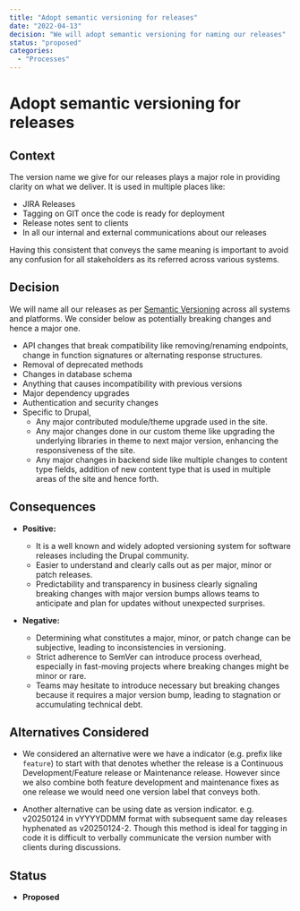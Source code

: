 ```yaml
---
title: "Adopt semantic versioning for releases"
date: "2022-04-13"
decision: "We will adopt semantic versioning for naming our releases"
status: "proposed"
categories:
  - "Processes"
---
```


# Adopt semantic versioning for releases

## Context

The version name we give for our releases plays a major role in providing clarity on what we deliver. It is used in multiple places like:

- JIRA Releases
- Tagging on GIT once the code is ready for deployment
- Release notes sent to clients
- In all our internal and external communications about our releases

Having this consistent that conveys the same meaning is important to avoid any confusion for all stakeholders as its referred across various systems.

## Decision

We will name all our releases as per [Semantic Versioning](https://semver.org) across all systems and platforms. We consider below as potentially breaking changes and hence a major one.

- API changes that break compatibility like removing/renaming endpoints, change in function signatures or alternating response structures.
- Removal of deprecated methods
- Changes in database schema
- Anything that causes incompatibility with previous versions
- Major dependency upgrades
- Authentication and security changes
- Specific to Drupal,
  - Any major contributed module/theme upgrade used in the site.
  - Any major changes done in our custom theme like upgrading the underlying libraries in theme to next major version, enhancing the responsiveness of the site.
  - Any major changes in backend side like multiple changes to content type fields, addition of new content type that is used in multiple areas of the site and hence forth.

## Consequences

- **Positive:**
  - It is a well known and widely adopted versioning system for software releases including the Drupal community.
  - Easier to understand and clearly calls out as per major, minor or patch releases.
  - Predictability and transparency in business clearly signaling breaking changes with major version bumps allows teams to anticipate and plan for updates without unexpected surprises.
  
- **Negative:**
  - Determining what constitutes a major, minor, or patch change can be subjective, leading to inconsistencies in versioning.
  - Strict adherence to SemVer can introduce process overhead, especially in fast-moving projects where breaking changes might be minor or rare.
  - Teams may hesitate to introduce necessary but breaking changes because it requires a major version bump, leading to stagnation or accumulating technical debt.

## Alternatives Considered

- We considered an alternative were we have a indicator (e.g. prefix like `feature`) to start with that denotes whether the release is a Continuous Development/Feature release or Maintenance release. However since we also combine both feature development and maintenance fixes as one release we would need one version label that conveys both.

- Another alternative can be using date as version indicator. e.g. v20250124 in vYYYYDDMM format with subsequent same day releases hyphenated as v20250124-2. Though this method is ideal for tagging in code it is difficult to verbally communicate the version number with clients during discussions.

## Status

- **Proposed**
